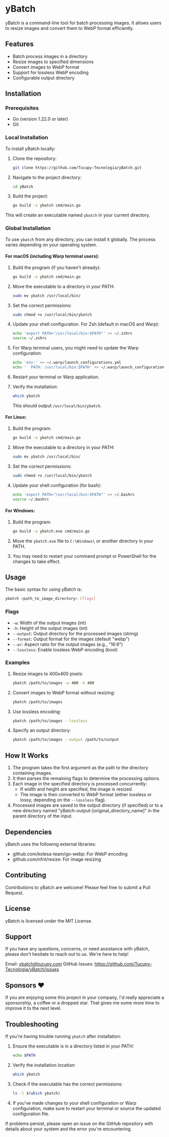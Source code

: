 # yBatch

yBatch is a command-line tool for batch processing images. It allows users to resize images and convert them to WebP format efficiently.

## Features

- Batch process images in a directory
- Resize images to specified dimensions
- Convert images to WebP format
- Support for lossless WebP encoding
- Configurable output directory

## Installation

### Prerequisites

- Go (version 1.22.0 or later)
- Git

### Local Installation

To install yBatch locally:

1. Clone the repository:
   ```bash
   git clone https://github.com/Tucupy-Tecnologia/yBatch.git
   ```

2. Navigate to the project directory:
   ```bash
   cd yBatch
   ```

3. Build the project:
   ```bash
   go build -o ybatch cmd/main.go
   ```

This will create an executable named `ybatch` in your current directory.

### Global Installation

To use `ybatch` from any directory, you can install it globally. The process varies depending on your operating system.

#### For macOS (including Warp terminal users):

1. Build the program (if you haven't already):
   ```bash
   go build -o ybatch cmd/main.go
   ```

2. Move the executable to a directory in your PATH:
   ```bash
   sudo mv ybatch /usr/local/bin/
   ```

3. Set the correct permissions:
   ```bash
   sudo chmod +x /usr/local/bin/ybatch
   ```

4. Update your shell configuration. For Zsh (default in macOS and Warp):
   ```bash
   echo 'export PATH="/usr/local/bin:$PATH"' >> ~/.zshrc
   source ~/.zshrc
   ```

5. For Warp terminal users, you might need to update the Warp configuration:
   ```bash
   echo 'env:' >> ~/.warp/launch_configurations.yml
   echo '  PATH: /usr/local/bin:$PATH' >> ~/.warp/launch_configurations.yml
   ```

6. Restart your terminal or Warp application.

7. Verify the installation:
   ```bash
   which ybatch
   ```
   This should output `/usr/local/bin/ybatch`.

#### For Linux:

1. Build the program:
   ```bash
   go build -o ybatch cmd/main.go
   ```

2. Move the executable to a directory in your PATH:
   ```bash
   sudo mv ybatch /usr/local/bin/
   ```

3. Set the correct permissions:
   ```bash
   sudo chmod +x /usr/local/bin/ybatch
   ```

4. Update your shell configuration (for bash):
   ```bash
   echo 'export PATH="/usr/local/bin:$PATH"' >> ~/.bashrc
   source ~/.bashrc
   ```

#### For Windows:

1. Build the program:
   ```bash
   go build -o ybatch.exe cmd/main.go
   ```

2. Move the `ybatch.exe` file to `C:\Windows\` or another directory in your PATH.

3. You may need to restart your command prompt or PowerShell for the changes to take effect.

## Usage

The basic syntax for using yBatch is:

```bash
ybatch <path_to_image_directory> [flags]
```

### Flags

- `-w`: Width of the output images (int)
- `-h`: Height of the output images (int)
- `--output`: Output directory for the processed images (string)
- `--format`: Output format for the images (default "webp")
- `--ar`: Aspect ratio for the output images (e.g., "16:9")
- `--lossless`: Enable lossless WebP encoding (bool)

### Examples

1. Resize images to 400x400 pixels:
   ```bash
   ybatch /path/to/images -w 400 -h 400
   ```

2. Convert images to WebP format without resizing:
   ```bash
   ybatch /path/to/images
   ```

3. Use lossless encoding:
   ```bash
   ybatch /path/to/images --lossless
   ```

4. Specify an output directory:
   ```bash
   ybatch /path/to/images --output /path/to/output
   ```

## How It Works

1. The program takes the first argument as the path to the directory containing images.
2. It then parses the remaining flags to determine the processing options.
3. Each image in the specified directory is processed concurrently:
   - If width and height are specified, the image is resized.
   - The image is then converted to WebP format (either lossless or lossy, depending on the `--lossless` flag).
4. Processed images are saved to the output directory (if specified) or to a new directory named "yBatch-output-[original_directory_name]" in the parent directory of the input.

## Dependencies

yBatch uses the following external libraries:

- github.com/kolesa-team/go-webp: For WebP encoding
- github.com/nfnt/resize: For image resizing

## Contributing

Contributions to yBatch are welcome! Please feel free to submit a Pull Request.

## License

yBatch is licensed under the MIT License.

## Support
If you have any questions, concerns, or need assistance with yBatch, please don't hesitate to reach out to us. We're here to help!

Email: ybatch@tucupy.com
GitHub Issues: https://github.com/Tucupy-Tecnologia/yBatch/issues

## Sponsors ❤️
If you are enjoying some this project in your company, I'd really appreciate a sponsorship, a coffee or a dropped star. That gives me some more time to improve it to the next level.

## Troubleshooting

If you're having trouble running `ybatch` after installation:

1. Ensure the executable is in a directory listed in your PATH:
   ```bash
   echo $PATH
   ```

2. Verify the installation location:
   ```bash
   which ybatch
   ```

3. Check if the executable has the correct permissions:
   ```bash
   ls -l $(which ybatch)
   ```

4. If you've made changes to your shell configuration or Warp configuration, make sure to restart your terminal or source the updated configuration file.

If problems persist, please open an issue on the GitHub repository with details about your system and the error you're encountering.
